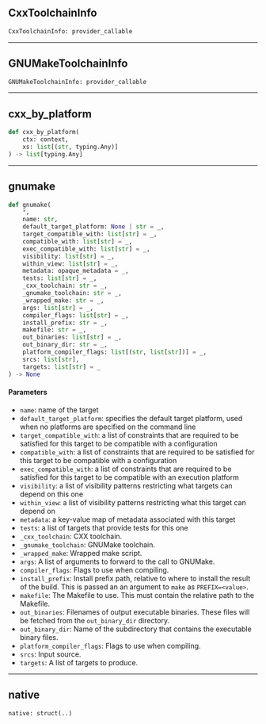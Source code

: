 ## CxxToolchainInfo

```python
CxxToolchainInfo: provider_callable
```

---
## GNUMakeToolchainInfo

```python
GNUMakeToolchainInfo: provider_callable
```

---
## cxx\_by\_platform

```python
def cxx_by_platform(
    ctx: context,
    xs: list[(str, typing.Any)]
) -> list[typing.Any]
```

---
## gnumake

```python
def gnumake(
    *,
    name: str,
    default_target_platform: None | str = _,
    target_compatible_with: list[str] = _,
    compatible_with: list[str] = _,
    exec_compatible_with: list[str] = _,
    visibility: list[str] = _,
    within_view: list[str] = _,
    metadata: opaque_metadata = _,
    tests: list[str] = _,
    _cxx_toolchain: str = _,
    _gnumake_toolchain: str = _,
    _wrapped_make: str = _,
    args: list[str] = _,
    compiler_flags: list[str] = _,
    install_prefix: str = _,
    makefile: str = _,
    out_binaries: list[str] = _,
    out_binary_dir: str = _,
    platform_compiler_flags: list[(str, list[str])] = _,
    srcs: list[str],
    targets: list[str] = _
) -> None
```

#### Parameters

* `name`: name of the target
* `default_target_platform`: specifies the default target platform, used when no platforms are specified on the command line
* `target_compatible_with`: a list of constraints that are required to be satisfied for this target to be compatible with a configuration
* `compatible_with`: a list of constraints that are required to be satisfied for this target to be compatible with a configuration
* `exec_compatible_with`: a list of constraints that are required to be satisfied for this target to be compatible with an execution platform
* `visibility`: a list of visibility patterns restricting what targets can depend on this one
* `within_view`: a list of visibility patterns restricting what this target can depend on
* `metadata`: a key-value map of metadata associated with this target
* `tests`: a list of targets that provide tests for this one
* `_cxx_toolchain`: CXX toolchain.
* `_gnumake_toolchain`: GNUMake toolchain.
* `_wrapped_make`: Wrapped make script.
* `args`: A list of arguments to forward to the call to GNUMake.
* `compiler_flags`: Flags to use when compiling.
* `install_prefix`: Install prefix path, relative to where to install the result of the build. This is passed an an argument to `make` as `PREFIX=<value>`.
* `makefile`: The Makefile to use. This must contain the relative path to the Makefile.
* `out_binaries`: Filenames of output executable binaries. These files will be fetched from the `out_binary_dir` directory.
* `out_binary_dir`: Name of the subdirectory that contains the executable binary files.
* `platform_compiler_flags`: Flags to use when compiling.
* `srcs`: Input source.
* `targets`: A list of targets to produce.


---
## native

```python
native: struct(..)
```
